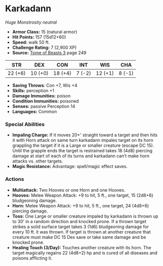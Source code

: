 # Karkadann

*Huge* *Monstrosity* *neutral*

- **Armor Class:** 15 (natural armor)
- **Hit Points:** 157 (15d12+60)
- **Speed:** walk 50 ft.
- **Challenge Rating:** 7 (2,900 XP)
- **Source:** [Tome of Beasts 3](https://koboldpress.com/kpstore/product/tome-of-beasts-3-for-5th-edition/) page 249

| STR | DEX | CON | INT | WIS | CHA |
| --- | --- | --- | --- | --- | --- |
| 22 (+6) | 10 (+0) | 18 (+4) | 7 (-2) | 12 (+1) | 8 (-1) |

- **Saving Throws**: Con +7, Wis +4
- **Skills:** perception +1
- **Damage Immunities:** poison
- **Condition Immunities:** poisoned
- **Senses:** passive Perception 14
- **Languages:** Common

### Special Abilities

- **Impaling Charge:** If it moves 20+' straight toward a target and then hits it with Horn attack on same turn karkadann impales target on its horn grappling the target if it is a Large or smaller creature (escape DC 15). Until the grapple ends the target is restrained takes 18 (4d8) piercing damage at start of each of its turns and karkadann can’t make horn attacks vs. other targets.
- **Magic Resistance:** Advantage: spell/magic effect saves.

### Actions

- **Multiattack:** Two Hooves or one Horn and one Hooves.
- **Hooves:** Melee Weapon Attack: +9 to hit, 5 ft., one target, 15 (2d8+6) bludgeoning damage.
- **Horn:** Melee Weapon Attack: +9 to hit, 5 ft., one target, 24 (4d8+6) piercing damage.
- **Toss:** One Large or smaller creature impaled by karkadann is thrown up to 30' in a random direction and knocked prone. If a thrown target strikes a solid surface target takes 3 (1d6) bludgeoning damage for every 10 ft. it was thrown. If target is thrown at another creature that creature must make DC 15 Dex save or take same damage and be knocked prone.
- **Healing Touch (3/Day):** Touches another creature with its horn. The target magically regains 22 (4d8+2) hp and is cured of all diseases and poisons afflicting it.


